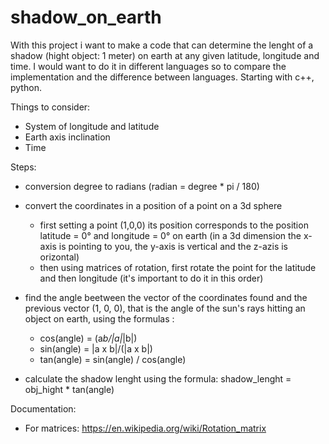 # shadow_on_earth

With this project i want to make a code that can determine the lenght of a shadow (hight object: 1 meter) on earth at any given latitude, longitude and time.
I would want to do it in different languages so to compare the implementation and the difference between languages.
Starting with c++, python.

Things to consider:
- System of longitude and latitude
- Earth axis inclination
- Time

Steps:
- conversion degree to radians (radian = degree * pi / 180)
- convert the coordinates in a position of a point on a 3d sphere
    - first setting a point (1,0,0) its position corresponds to the position latitude = 0° and longitude = 0° on earth (in a 3d dimension the x-axis is pointing to you, the y-axis is vertical and the z-azis is orizontal)
    - then using matrices of rotation, first rotate the point for the latitude and then longitude (it's important to do it in this order)
- find the angle beetween the vector of the coordinates found and the previous vector (1, 0, 0), that is the angle of the sun's rays hitting an object on earth, using the formulas : 
    - cos(angle) = (a*b/|a|*|b|)
    - sin(angle) = |a x b|/(|a x b|)
    - tan(angle) = sin(angle) / cos(angle)

- calculate the shadow lenght using the formula: shadow_lenght = obj_hight * tan(angle)


Documentation:
- For matrices: https://en.wikipedia.org/wiki/Rotation_matrix